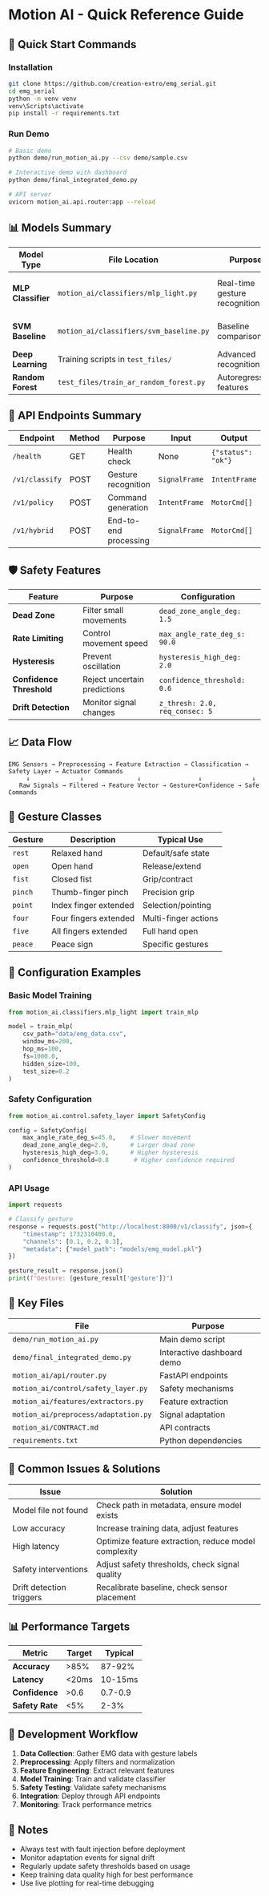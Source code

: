 # Motion AI - Quick Reference Guide

## 🚀 Quick Start Commands

### Installation
```bash
git clone https://github.com/creation-extro/emg_serial.git
cd emg_serial
python -m venv venv
venv\Scripts\activate
pip install -r requirements.txt
```

### Run Demo
```bash
# Basic demo
python demo/run_motion_ai.py --csv demo/sample.csv

# Interactive demo with dashboard
python demo/final_integrated_demo.py

# API server
uvicorn motion_ai.api.router:app --reload
```

## 📊 Models Summary

| Model Type | File Location | Purpose | Key Features |
|------------|--------------|---------|--------------|
| **MLP Classifier** | `motion_ai/classifiers/mlp_light.py` | Real-time gesture recognition | Single hidden layer, probability output |
| **SVM Baseline** | `motion_ai/classifiers/svm_baseline.py` | Baseline comparison | RBF kernel, feature scaling |
| **Deep Learning** | Training scripts in `test_files/` | Advanced recognition | CNN/RNN architectures |
| **Random Forest** | `test_files/train_ar_random_forest.py` | Autoregressive features | Ensemble method |

## 🔌 API Endpoints Summary

| Endpoint | Method | Purpose | Input | Output |
|----------|--------|---------|--------|--------|
| `/health` | GET | Health check | None | `{"status": "ok"}` |
| `/v1/classify` | POST | Gesture recognition | `SignalFrame` | `IntentFrame` |
| `/v1/policy` | POST | Command generation | `IntentFrame` | `MotorCmd[]` |
| `/v1/hybrid` | POST | End-to-end processing | `SignalFrame` | `MotorCmd[]` |

## 🛡️ Safety Features

| Feature | Purpose | Configuration |
|---------|---------|---------------|
| **Dead Zone** | Filter small movements | `dead_zone_angle_deg: 1.5` |
| **Rate Limiting** | Control movement speed | `max_angle_rate_deg_s: 90.0` |
| **Hysteresis** | Prevent oscillation | `hysteresis_high_deg: 2.0` |
| **Confidence Threshold** | Reject uncertain predictions | `confidence_threshold: 0.6` |
| **Drift Detection** | Monitor signal changes | `z_thresh: 2.0, req_consec: 5` |

## 📈 Data Flow

```
EMG Sensors → Preprocessing → Feature Extraction → Classification → Safety Layer → Actuator Commands
     ↓              ↓               ↓                ↓              ↓
   Raw Signals → Filtered → Feature Vector → Gesture+Confidence → Safe Commands
```

## 🎯 Gesture Classes

| Gesture | Description | Typical Use |
|---------|-------------|-------------|
| `rest` | Relaxed hand | Default/safe state |
| `open` | Open hand | Release/extend |
| `fist` | Closed fist | Grip/contract |
| `pinch` | Thumb-finger pinch | Precision grip |
| `point` | Index finger extended | Selection/pointing |
| `four` | Four fingers extended | Multi-finger actions |
| `five` | All fingers extended | Full hand open |
| `peace` | Peace sign | Specific gestures |

## 🔧 Configuration Examples

### Basic Model Training
```python
from motion_ai.classifiers.mlp_light import train_mlp

model = train_mlp(
    csv_path="data/emg_data.csv",
    window_ms=200,
    hop_ms=100,
    fs=1000.0,
    hidden_size=100,
    test_size=0.2
)
```

### Safety Configuration
```python
from motion_ai.control.safety_layer import SafetyConfig

config = SafetyConfig(
    max_angle_rate_deg_s=45.0,    # Slower movement
    dead_zone_angle_deg=2.0,      # Larger dead zone
    hysteresis_high_deg=3.0,      # Higher hysteresis
    confidence_threshold=0.8       # Higher confidence required
)
```

### API Usage
```python
import requests

# Classify gesture
response = requests.post("http://localhost:8000/v1/classify", json={
    "timestamp": 1732310400.0,
    "channels": [0.1, 0.2, 0.3],
    "metadata": {"model_path": "models/emg_model.pkl"}
})

gesture_result = response.json()
print(f"Gesture: {gesture_result['gesture']}")
```

## 📁 Key Files

| File | Purpose |
|------|---------|
| `demo/run_motion_ai.py` | Main demo script |
| `demo/final_integrated_demo.py` | Interactive dashboard demo |
| `motion_ai/api/router.py` | FastAPI endpoints |
| `motion_ai/control/safety_layer.py` | Safety mechanisms |
| `motion_ai/features/extractors.py` | Feature extraction |
| `motion_ai/preprocess/adaptation.py` | Signal adaptation |
| `motion_ai/CONTRACT.md` | API contracts |
| `requirements.txt` | Python dependencies |

## 🐛 Common Issues & Solutions

| Issue | Solution |
|-------|----------|
| Model file not found | Check path in metadata, ensure model exists |
| Low accuracy | Increase training data, adjust features |
| High latency | Optimize feature extraction, reduce model complexity |
| Safety interventions | Adjust safety thresholds, check signal quality |
| Drift detection triggers | Recalibrate baseline, check sensor placement |

## 📊 Performance Targets

| Metric | Target | Typical |
|--------|--------|---------|
| **Accuracy** | >85% | 87-92% |
| **Latency** | <20ms | 10-15ms |
| **Confidence** | >0.6 | 0.7-0.9 |
| **Safety Rate** | <5% | 2-3% |

## 🔄 Development Workflow

1. **Data Collection**: Gather EMG data with gesture labels
2. **Preprocessing**: Apply filters and normalization
3. **Feature Engineering**: Extract relevant features
4. **Model Training**: Train and validate classifier
5. **Safety Testing**: Validate safety mechanisms
6. **Integration**: Deploy through API endpoints
7. **Monitoring**: Track performance metrics

## 📝 Notes

- Always test with fault injection before deployment
- Monitor adaptation events for signal drift
- Regularly update safety thresholds based on usage
- Keep training data quality high for best performance
- Use live plotting for real-time debugging